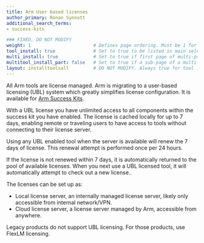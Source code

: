 ```yaml
---
title: Arm User based licenses
author_primary: Ronan Synnott
additional_search_terms:
- success-kits

### FIXED, DO NOT MODIFY
weight: 1                       # Defines page ordering. Must be 1 for first (or only) page.
tool_install: true              # Set to true to be listed in main selection page, else false
multi_install: true             # Set to true if first page of multi-page article, else false
multitool_install_part: false   # Set to true if a sub-page of a multi-page article, else false
layout: installtoolsall         # DO NOT MODIFY. Always true for tool install articles
---
```

All Arm tools are license managed. Arm is migrating to a user-based licensing (UBL) system which greatly simplifies license configuration. It is available for [Arm Success Kits](../successkits/).

With a UBL license you have unlimited access to all components within the success kit you have enabled. The license is cached locally for up to 7 days, enabling remote or traveling users to have access to tools without connecting to their license server.

Using any UBL enabled tool when the server is available will renew the 7 days of license. This renewal attempt is performed once per 24 hours.

If the license is not renewed within 7 days, it is automatically returned to the pool of available licenses. When you next use a UBL licensed tool, it will automatically attempt to check out a new license..

The licenses can be set up as:
* Local license server, an internally managed license server, likely only accessible from internal network/VPN.
* Cloud license server, a license server managed by Arm, accessible from anywhere.

Legacy products do not support UBL licensing. For those products, use FlexLM licensing.
